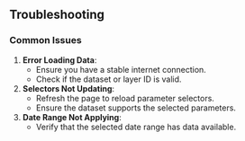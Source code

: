## Troubleshooting

### Common Issues
1. **Error Loading Data**:
   - Ensure you have a stable internet connection.
   - Check if the dataset or layer ID is valid.
2. **Selectors Not Updating**:
   - Refresh the page to reload parameter selectors.
   - Ensure the dataset supports the selected parameters.
3. **Date Range Not Applying**:
   - Verify that the selected date range has data available.
